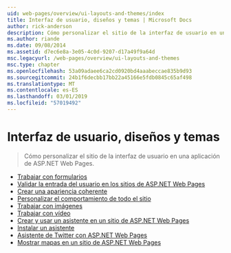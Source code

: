 ```yaml
---
uid: web-pages/overview/ui-layouts-and-themes/index
title: Interfaz de usuario, diseños y temas | Microsoft Docs
author: rick-anderson
description: Cómo personalizar el sitio de la interfaz de usuario en una aplicación de ASP.NET Web Pages.
ms.author: riande
ms.date: 09/08/2014
ms.assetid: d7ec6e8a-3e05-4c0d-9207-d17a49f9a64d
msc.legacyurl: /web-pages/overview/ui-layouts-and-themes
msc.type: chapter
ms.openlocfilehash: 53a09adaee6ca2cd0920bd4aaabeccae835b9d93
ms.sourcegitcommit: 24b1f6decbb17bb22a45166e5fdb0845c65af498
ms.translationtype: MT
ms.contentlocale: es-ES
ms.lasthandoff: 03/01/2019
ms.locfileid: "57019492"
---
```

<a name="ui-layouts-and-themes"></a>Interfaz de usuario, diseños y temas
====================
> Cómo personalizar el sitio de la interfaz de usuario en una aplicación de ASP.NET Web Pages.


- [Trabajar con formularios](4-working-with-forms.md)
- [Validar la entrada del usuario en los sitios de ASP.NET Web Pages](validating-user-input-in-aspnet-web-pages-sites.md)
- [Crear una apariencia coherente](3-creating-a-consistent-look.md)
- [Personalizar el comportamiento de todo el sitio](18-customizing-site-wide-behavior.md)
- [Trabajar con imágenes](9-working-with-images.md)
- [Trabajar con vídeo](10-working-with-video.md)
- [Crear y usar un asistente en un sitio de ASP.NET Web Pages](creating-and-using-a-helper-in-an-aspnet-web-pages-site.md)
- [Instalar un asistente](installing-helpers.md)
- [Asistente de Twitter con ASP.NET Web Pages](twitter-helper.md)
- [Mostrar mapas en un sitio de ASP.NET Web Pages](displaying-maps-in-an-aspnet-web-pages-site.md)
